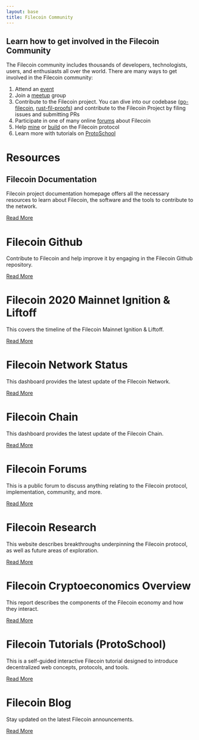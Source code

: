 ```yaml
---
layout: base
title: Filecoin Community
---
```


## Learn how to get involved in the Filecoin Community  

The Filecoin community includes thousands of developers, technologists, users, and enthusiasts all over the world. There are many ways to get involved in the Filecoin community:

1. Attend an [event](https://ignite.fil.events/)
2. Join a [meetup](https://filecoin.io/blog/filecoin-virtual-community-meetup-recap/) group
3. Contribute to the Filecoin project. You can dive into our codebase ([go-filecoin](https://github.com/filecoin-project/go-filecoin), [rust-fil-proofs](https://github.com/filecoin-project/rust-fil-proofs)) and contribute to the Filecoin Project by filing issues and submitting PRs
4. Participate in one of many online [forums](https://discuss.filecoin.io/) about Filecoin
5. Help [mine](https://docs.filecoin.io/how-to/install-filecoin/) or [build](https://docs.filecoin.io/build/) on the Filecoin protocol
6. Learn more with tutorials on [ProtoSchool](https://proto.school/tutorials?course=filecoin) 

<h1 class="Title">Resources</h1>
<div class="Media">
    <div class="Media-item">
        <h2>Filecoin Documentation</h2>
        <p>
            Filecoin project documentation homepage offers all the necessary resources to learn about Filecoin, the software and the tools to contribute to the network.
        </p>
        <a href="https://docs.filecoin.io" class="Button">
            Read More
        </a>
    </div>
    <div class="Media-item">
        <h1>Filecoin Github</h1>
        <p>Contribute to Filecoin and help improve it by engaging in the Filecoin Github repository. </p>
        <a href="https://github.com/filecoin-project" class="Button">
            Read More
        </a>
    </div>
    <div class="Media-item">
        <h1>Filecoin 2020 Mainnet Ignition & Liftoff</h1>
        <p>This covers the timeline of the Filecoin Mainnet Ignition & Liftoff.</p>
        <a href="https://filecoin.io/blog/mainnet-ignition/" class="Button">
            Read More
        </a>
    </div>
    <div class="Media-item">
        <h1>Filecoin Network Status</h1>
        <p>This dashboard provides the latest update of the FIlecoin Network.</p>
        <a href="https://stats.testnet.filecoin.io/d/z6FtI92Zz/chain?orgId=1&refresh=45s&from=now-30m&to=now&kiosk" class="Button">
            Read More
        </a>
    </div>
    <div class="Media-item">
        <h1>Filecoin Chain</h1>
        <p>
            This dashboard provides the latest update of the Filecoin Chain.
        </p>
        <a href="https://filfox.info/en" class="Button">
            Read More
        </a>
    </div>
    <div class="Media-item">
        <h1>Filecoin Forums</h1>
        <p>
            This is a public forum to discuss anything relating to the Filecoin protocol, implementation, community, and more. 
        </p>
        <a href="https://discuss.filecoin.io/" class="Button">
            Read More
        </a>
    </div>
    <div class="Media-item">
        <h1>Filecoin Research</h1>
        <p>
            This website describes breakthroughs underpinning the Filecoin protocol, as well as future areas of exploration.
        </p>
        <a href="https://research.filecoin.io/" class="Button">
            Read More
        </a>
    </div>
    <div class="Media-item">
        <h1>
            Filecoin Cryptoeconomics Overview
        </h1>
        <p>
            This report describes the components of the Filecoin economy and how they interact.
        </p>
        <a href="https://filecoin.io/2020-engineering-filecoins-economy-en.pdf" class="Button">
            Read More
        </a>
    </div>
    <div class="Media-item">
        <h1>
            Filecoin Tutorials (ProtoSchool)
        </h1>
        <p>
            This is a self-guided interactive Filecoin tutorial designed to introduce decentralized web concepts, protocols, and tools.
        </p>
        <a href="https://proto.school/tutorials?course=filecoin" class="Button">
            Read More
        </a>
    </div>
    <div class="Media-item">
        <h1>Filecoin Blog</h1>
        <p>
            Stay updated on the latest Filecoin announcements.
        </p>
        <a href="https://filecoin.io/blog/" class="Button">
            Read More
        </a>
    </div>
</div>
